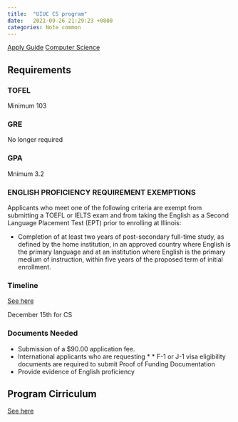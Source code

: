 ```yaml
---
title:  "UIUC CS program"
date:   2021-09-26 21:29:23 +0800
categories: Note common
---
```


[Apply Guide](https://grad.illinois.edu/admissions/apply)
[Computer Science](http://catalog.illinois.edu/graduate/engineering/computer-science-ms/)


## Requirements

### TOFEL
Minimum  103

### GRE
No longer required

### GPA
Mnimum 3.2

### ENGLISH PROFICIENCY REQUIREMENT EXEMPTIONS

Applicants who meet one of the following criteria are exempt from submitting a TOEFL or IELTS exam and from taking the English as a Second Language Placement Test (EPT) prior to enrolling at Illinois:

* Completion of at least two years of post-secondary full-time study, as defined by the home institution, in an approved country where English is the primary language and at an institution where English is the primary medium of instruction, within five years of the proposed term of initial enrollment.

### Timeline
[See here](https://cs.illinois.edu/admissions/graduate/application-deadlines)

December 15th for CS

### Documents Needed
* Submission of a $90.00 application fee.
* International applicants who are requesting * * F-1 or J-1 visa eligibility documents are required to submit Proof of Funding Documentation
* Provide evidence of English proficiency



## Program Cirriculum
[See here](http://catalog.illinois.edu/graduate/engineering/computer-science-ms/#degreerequirementstext) 